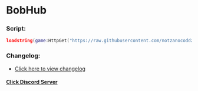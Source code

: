# BobHub

### Script:
```lua
loadstring(game:HttpGet("https://raw.githubusercontent.com/notzanocoddz4/BobHub/main/main.lua"))()
```
### Changelog:
- [Click here to view changelog](https://github.com/notzanocoddz4/BobHub/blob/main/CHANGELOG.md)

#### [Click Discord Server](https://discord.gg/zr575byvYK)
